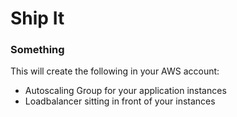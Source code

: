# Ship It


### Something

This will create the following in your AWS account:

- Autoscaling Group for your application instances
- Loadbalancer sitting in front of your instances
